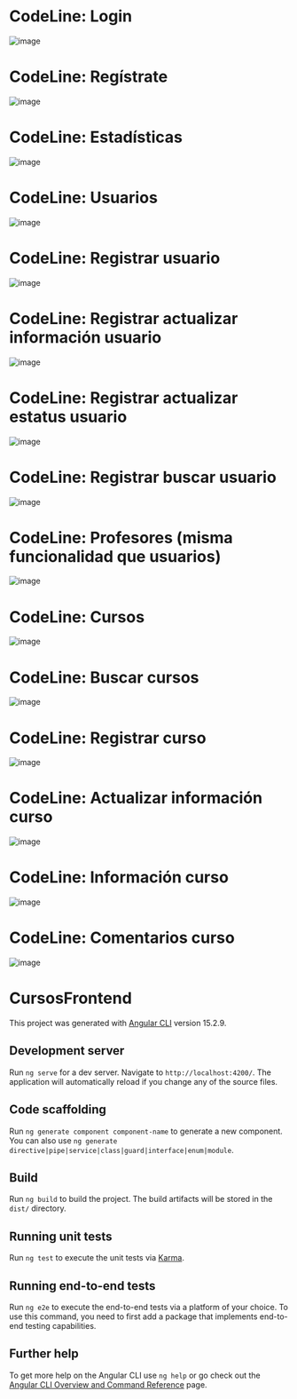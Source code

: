 # CodeLine: Login
![image](https://github.com/hi-rola/cursos-frontend-angular-angularMaterial-JWT/assets/44506663/018bb5c3-e0cb-4fec-8abc-04f555551904)

# CodeLine: Regístrate
![image](https://github.com/hi-rola/cursos-frontend-angular-angularMaterial-JWT/assets/44506663/5acdac0a-73f5-417c-a18c-2aada1f6d647)

# CodeLine: Estadísticas
![image](https://github.com/hi-rola/cursos-frontend-angular-angularMaterial-JWT/assets/44506663/1b9f330e-817a-4d37-8b4b-cd2902e63888)

# CodeLine: Usuarios
![image](https://github.com/hi-rola/cursos-frontend-angular-angularMaterial-JWT/assets/44506663/efe18757-8c98-40d9-a246-67ee8650487e)

# CodeLine: Registrar usuario
![image](https://github.com/hi-rola/cursos-frontend-angular-angularMaterial-JWT/assets/44506663/7c6c0b21-91d3-4c88-a9b8-7e5a0c71ab06)

# CodeLine: Registrar actualizar información usuario
![image](https://github.com/hi-rola/cursos-frontend-angular-angularMaterial-JWT/assets/44506663/0232e180-1d3f-496d-a4a6-50e482df54f8)

# CodeLine: Registrar actualizar estatus usuario
![image](https://github.com/hi-rola/cursos-frontend-angular-angularMaterial-JWT/assets/44506663/c6fcf625-cf78-41b6-a5d9-b84ebbe3374a)


# CodeLine: Registrar buscar usuario
![image](https://github.com/hi-rola/cursos-frontend-angular-angularMaterial-JWT/assets/44506663/a1b0f1f1-cb3e-4309-89fd-0de96e00b617)


# CodeLine: Profesores (misma funcionalidad que usuarios)
![image](https://github.com/hi-rola/cursos-frontend-angular-angularMaterial-JWT/assets/44506663/c1517d52-dbec-40d0-8d2c-2302e2f0c07d)

# CodeLine: Cursos
![image](https://github.com/hi-rola/cursos-frontend-angular-angularMaterial-JWT/assets/44506663/b109e7e6-8027-4404-98fb-28ce93c1178c)

# CodeLine: Buscar cursos
![image](https://github.com/hi-rola/cursos-frontend-angular-angularMaterial-JWT/assets/44506663/aed9350e-be71-442b-a05a-71fa5aec9e72)

# CodeLine: Registrar curso
![image](https://github.com/hi-rola/cursos-frontend-angular-angularMaterial-JWT/assets/44506663/fa7e2f43-412c-4bd8-b73b-79fe8302f9a9)

# CodeLine: Actualizar información curso
![image](https://github.com/hi-rola/cursos-frontend-angular-angularMaterial-JWT/assets/44506663/0ef9d4ea-273c-4638-917a-3b51cce8eafb)

# CodeLine: Información curso
![image](https://github.com/hi-rola/cursos-frontend-angular-angularMaterial-JWT/assets/44506663/2e076564-b62b-4f8a-972e-7190e354360d)

# CodeLine: Comentarios curso
![image](https://github.com/hi-rola/cursos-frontend-angular-angularMaterial-JWT/assets/44506663/18e8c807-9956-4d52-a815-4557bc3277bd)


# CursosFrontend

This project was generated with [Angular CLI](https://github.com/angular/angular-cli) version 15.2.9.

## Development server

Run `ng serve` for a dev server. Navigate to `http://localhost:4200/`. The application will automatically reload if you change any of the source files.

## Code scaffolding

Run `ng generate component component-name` to generate a new component. You can also use `ng generate directive|pipe|service|class|guard|interface|enum|module`.

## Build

Run `ng build` to build the project. The build artifacts will be stored in the `dist/` directory.

## Running unit tests

Run `ng test` to execute the unit tests via [Karma](https://karma-runner.github.io).

## Running end-to-end tests

Run `ng e2e` to execute the end-to-end tests via a platform of your choice. To use this command, you need to first add a package that implements end-to-end testing capabilities.

## Further help

To get more help on the Angular CLI use `ng help` or go check out the [Angular CLI Overview and Command Reference](https://angular.io/cli) page.
